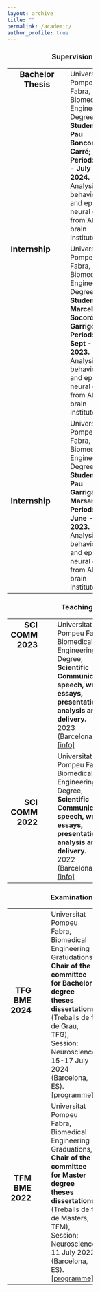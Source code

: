 ```yaml
---
layout: archive
title: ""
permalink: /academic/
author_profile: true
--- 
```



<div style="width:200px; text-align:right; padding-right:30px"><h3>Supervision</h3>
<table style="border:none !important;">
 <tr style="border:none !important; vertical-align:top !important; text-align: top !important">
 <td style="border:none !important; text-align:center !important; width:200px !important"><h3 style="margin-top:0 !important">Bachelor Thesis</h3></td>
 <td style="border:none !important;">Universitat Pompeu Fabra, Biomedical Engineering Degree, <br/><b>Student: Pau Boncompte Carré; Period: Jan - July 2024.</b><br/>
  Analysis of behavioral and ephys neural data from Allen brain institute.
 </td>
</tr>
<tr style="border:none !important; vertical-align:top !important; text-align: top !important">
 <td style="border:none !important; text-align:right !important; width:200px !important"><h3 style="margin-top:0 !important; padding-right:30px">Internship</h3></td>
 <td style="border:none !important;">Universitat Pompeu Fabra, Biomedical Engineering Degree, <br/><b>Student: Marcel Socoró Garrigosa; Period: Sept - Dec 2023.</b><br/>
  Analysis of behavioral and ephys neural data from Allen brain institute.
 </td>
</tr>
 <tr style="border:none !important;">
 <td style="border:none !important; text-align:right !important; width:200px !important"><h3 style="margin-top:0 !important; padding-right:30px">Internship</h3></td>
 <td style="border:none !important;">Universitat Pompeu Fabra, Biomedical Engineering Degree, <br/><b>Student: Pau Garriga Marsans; Period: June - Aug 2023.</b><br/>
  Analysis of behavioral and ephys neural data from Allen brain institute.
 </td>
</tr> 
</table>

<div style="width:200px; text-align:right; padding-right:30px"><h3>Teaching</h3>
<table style="border:none !important;">
<tr style="border:none !important; vertical-align:top !important; text-align: top !important">
 <td style="border:none !important; text-align:right !important; width:200px !important"><h3 style="margin-top:0 !important; padding-right:30px">SCI COMM 2023</h3></td>
 <td style="border:none !important;">Universitat Pompeu Fabra, Biomedical Engineering Degree, <br/><b>Scientific Communication: speech, written essays, presentations analysis and delivery. </b><br/>2023 (Barcelona, ES). <a href="https://aulaglobal.upf.edu/course/info.php?id=56148&lang=en" target="_blank">[info]</a>
 </td>
</tr>
 <tr style="border:none !important;">
 <td style="border:none !important; text-align:right !important; width:200px !important"><h3 style="margin-top:0 !important; padding-right:30px">SCI COMM 2022</h3></td>
 <td style="border:none !important;">Universitat Pompeu Fabra, Biomedical Engineering Degree, <br/><b>Scientific Communication: speech, written essays, presentations analysis and delivery. </b><br/>2022 (Barcelona, ES). <a href="https://aulaglobal.upf.edu/course/info.php?id=56148&lang=en" target="_blank">[info]</a>
 </td>
</tr> 
</table>

<div style="width:200px; text-align:right; padding-right:30px"><h3>Examination</h3>
<table style="border:none !important;">
<tr style="border:none !important;">
 <td style="border:none !important; text-align:right !important; width:200px !important"><h3 style="margin-top:0 !important; padding-right:30px">TFG BME 2024</h3></td>
 <td style="border:none !important;">Universitat Pompeu Fabra, Biomedical Engineering Gratudations, <br/><b>Chair of the committee for Bachelor degree theses dissertations</b> (Treballs de fi de Grau, TFG), <br/>Session: Neuroscience, 15-17 July 2024 (Barcelona, ES). <a href="/abstracts/Programme-UPF-BME-2024.pdf" type="application/pdf" target="_blank">[programme]</a>
 </td>
</tr>
 <tr style="border:none !important;">
 <td style="border:none !important; text-align:right !important; width:200px !important"><h3 style="margin-top:0 !important; padding-right:30px">TFM BME 2022</h3></td>
 <td style="border:none !important;">Universitat Pompeu Fabra, Biomedical Engineering Graduations, <br/><b>Chair of the committee for Master degree theses dissertations</b> (Treballs de fi de Masters, TFM), <br/>Session: Neuroscience, 11 July 2022 (Barcelona, ES). <a href="/abstracts/Programme-UPF-BME-2024.pdf" type="application/pdf" target="_blank">[programme]</a>
 </td>
</tr>
</table>
